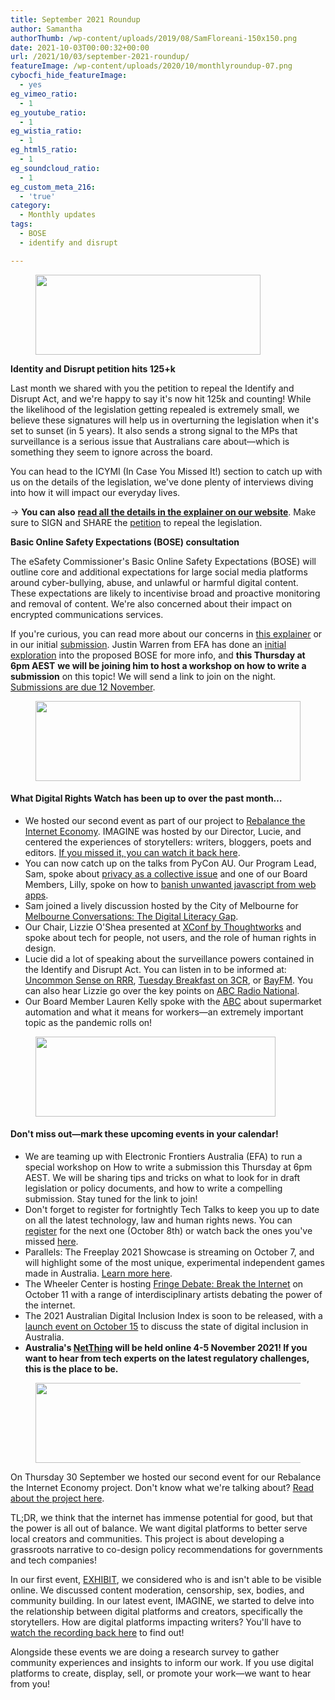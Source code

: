 ```yaml
---
title: September 2021 Roundup
author: Samantha
authorThumb: /wp-content/uploads/2019/08/SamFloreani-150x150.png
date: 2021-10-03T00:00:32+00:00
url: /2021/10/03/september-2021-roundup/
featureImage: /wp-content/uploads/2020/10/monthlyroundup-07.png
cybocfi_hide_featureImage:
  - yes
eg_vimeo_ratio:
  - 1
eg_youtube_ratio:
  - 1
eg_wistia_ratio:
  - 1
eg_html5_ratio:
  - 1
eg_soundcloud_ratio:
  - 1
eg_custom_meta_216:
  - 'true'
category:
  - Monthly updates
tags:
  - BOSE
  - identify and disrupt

---
```

<div class="wp-block-image">
  <figure class="aligncenter size-large is-resized"><img loading="lazy" decoding="async" src="/wp-content/uploads/2020/10/Email_headers_highres-04-1024x366.png" alt="" class="wp-image-7295" width="360" height="128" srcset="/wp-content/uploads/2020/10/Email_headers_highres-04-1024x366.png 1024w, /wp-content/uploads/2020/10/Email_headers_highres-04-300x107.png 300w, /wp-content/uploads/2020/10/Email_headers_highres-04-768x275.png 768w, /wp-content/uploads/2020/10/Email_headers_highres-04.png 1168w" sizes="(max-width: 360px) 100vw, 360px" /></figure>
</div>

**Identity and Disrupt petition hits 125+k**

Last month we shared with you the petition to repeal the Identify and Disrupt Act, and we're happy to say it's now hit 125k and counting! While the likelihood of the legislation getting repealed is extremely small, we believe these signatures will help us in overturning the legislation when it's set to sunset (in 5 years). It also sends a strong signal to the MPs that surveillance is a serious issue that Australians care about—which is something they seem to ignore across the board.

You can head to the ICYMI (In Case You Missed It!) section to catch up with us on the details of the legislation, we've done plenty of interviews diving into how it will impact our everyday lives.

→ **You can also** [**read all the details in the explainer on our website**][1]. Make sure to SIGN and SHARE the [petition][2] to repeal the legislation.

**Basic Online Safety Expectations (BOSE) consultation**

The eSafety Commissioner's Basic Online Safety Expectations (BOSE) will outline core and additional expectations for large social media platforms around cyber-bullying, abuse, and unlawful or harmful digital content. These expectations are likely to incentivise broad and proactive monitoring and removal of content. We're also concerned about their impact on encrypted communications services.

If you're curious, you can read more about our concerns in [this explainer][3] or in our initial [submission][4]. Justin Warren from EFA has done an [initial exploration][5] into the proposed BOSE for more info, and **this Thursday at 6pm AEST** **we will be joining him to host a workshop on how to write a submission** on this topic! We will send a link to join on the night. [Submissions are due 12 November][6].

<div class="wp-block-image">
  <figure class="aligncenter size-large is-resized"><img loading="lazy" decoding="async" src="/wp-content/uploads/2020/10/Email_headers_highres-01-1024x310.png" alt="" class="wp-image-7296" width="424" height="128" srcset="/wp-content/uploads/2020/10/Email_headers_highres-01-1024x310.png 1024w, /wp-content/uploads/2020/10/Email_headers_highres-01-300x91.png 300w, /wp-content/uploads/2020/10/Email_headers_highres-01-768x233.png 768w, /wp-content/uploads/2020/10/Email_headers_highres-01.png 1376w" sizes="(max-width: 424px) 100vw, 424px" /></figure>
</div>

#### **What Digital Rights Watch has been up to over the past month&#8230;**

  * We hosted our second event as part of our project to [Rebalance the Internet Economy][7]. IMAGINE was hosted by our Director, Lucie, and centered the experiences of storytellers: writers, bloggers, poets and editors. [If you missed it, you can watch it back here][8].
  * You can now catch up on the talks from PyCon AU. Our Program Lead, Sam, spoke about [privacy as a collective issue][9] and one of our Board Members, Lilly, spoke on how to [banish unwanted javascript from web apps][10].
  * Sam joined a lively discussion hosted by the City of Melbourne for [Melbourne Conversations: The Digital Literacy Gap][11].
  * Our Chair, Lizzie O'Shea presented at [XConf by Thoughtworks][12] and spoke about tech for people, not users, and the role of human rights in design.
  * Lucie did a lot of speaking about the surveillance powers contained in the Identify and Disrupt Act. You can listen in to be informed at: [Uncommon Sense on RRR][13], [Tuesday Breakfast on 3CR][14], or [BayFM][15]. You can also hear Lizzie go over the key points on [ABC Radio National][16].
  * Our Board Member Lauren Kelly spoke with the [ABC][17] about supermarket automation and what it means for workers—an extremely important topic as the pandemic rolls on!

<div class="wp-block-image">
  <figure class="aligncenter size-large is-resized"><img loading="lazy" decoding="async" src="/wp-content/uploads/2020/09/Email_headers_highres-06-1024x342.png" alt="" class="wp-image-7275" width="384" height="128" srcset="/wp-content/uploads/2020/09/Email_headers_highres-06-1024x342.png 1024w, /wp-content/uploads/2020/09/Email_headers_highres-06-300x100.png 300w, /wp-content/uploads/2020/09/Email_headers_highres-06-768x257.png 768w, /wp-content/uploads/2020/09/Email_headers_highres-06.png 1250w" sizes="(max-width: 384px) 100vw, 384px" /></figure>
</div>

#### **Don't miss out—mark these upcoming events in your calendar!**

  * We are teaming up with Electronic Frontiers Australia (EFA) to run a special workshop on How to write a submission this Thursday at 6pm AEST. We will be sharing tips and tricks on what to look for in draft legislation or policy documents, and how to write a compelling submission. Stay tuned for the link to join!
  * Don't forget to register for fortnightly Tech Talks to keep you up to date on all the latest technology, law and human rights news. You can [register][18] for the next one (October 8th) or watch back the ones you've missed [here][19].
  * Parallels: The Freeplay 2021 Showcase is streaming on October 7, and will highlight some of the most unique, experimental independent games made in Australia. [Learn more here][20].
  * The Wheeler Center is hosting [Fringe Debate: Break the Internet][21] on October 11 with a range of interdisciplinary artists debating the power of the internet.
  * The 2021 Australian Digital Inclusion Index is soon to be released, with a [launch event on October 15][22] to discuss the state of digital inclusion in Australia.
  * **Australia's [NetThing][23] will be held online 4-5 November 2021! If you want to hear from tech experts on the latest regulatory challenges, this is the place to be.**

<div class="wp-block-image">
  <figure class="aligncenter size-large is-resized"><img loading="lazy" decoding="async" src="/wp-content/uploads/2020/09/Email_headers_highres-03-1024x171.png" alt="" class="wp-image-7272" width="758" height="128" srcset="/wp-content/uploads/2020/09/Email_headers_highres-03-1024x171.png 1024w, /wp-content/uploads/2020/09/Email_headers_highres-03-300x50.png 300w, /wp-content/uploads/2020/09/Email_headers_highres-03-2048x342.png 2048w" sizes="(max-width: 758px) 100vw, 758px" /></figure>
</div>

On Thursday 30 September we hosted our second event for our Rebalance the Internet Economy project. Don't know what we're talking about? [Read about the project here][24].

TL;DR, we think that the internet has immense potential for good, but that the power is all out of balance. We want digital platforms to better serve local creators and communities. This project is about developing a grassroots narrative to co-design policy recommendations for governments and tech companies!

In our first event, [EXHIBIT][25], we considered who is and isn't able to be visible online. We discussed content moderation, censorship, sex, bodies, and community building. In our latest event, IMAGINE, we started to delve into the relationship between digital platforms and creators, specifically the storytellers. How are digital platforms impacting writers? You'll have to [watch the recording back here][26] to find out!

Alongside these events we are doing a research survey to gather community experiences and insights to inform our work. If you use digital platforms to create, display, sell, or promote your work—we want to hear from you!

 [1]: https://u1584542.ct.sendgrid.net/ss/c/CMxF4nARlf6wAFa1PSfv0mmZ9RIuK0LyVv5J0Wo3jtI5ZEh3mY6GTWM-pZE8svpZIeHBrLnvIkk0Qk0Z2cbBMhovIMrOnAa9nR1e6b7N0wSDWibpAeMmUsRfFC_btkaERaVfa3V9WanEWt3T55YxOi1VLuQlAJAeZMVkcXj_a84SbIWnTJJI02Sz1TwhqzL231gHe89sUyCqK-yLDzSmmXg-CsV978XnOVxglUQyBseT17q13BV1qTDZWKpXekxoiyl51MgCRD1WJ19X41yzt1wY-HeEFeleqgrTmD4MkzDgVtVshz0b1T70oXv9HPupmhK1AvqypgUUgN6T9UW8lecPPnOeWoHUCE9ahSVACYcwvvGPiKAti5zhNsmX6l1J3mBaMriYHyCIG58Fn-NA9g/3fw/68Ot9N5sS82dgwGI45C1mQ/h0/js2XoHKT6Y-3cygq7MPSYoaFM2PnKkWeatoFQENkBLY
 [2]: https://u1584542.ct.sendgrid.net/ss/c/tTBUZwcBH_2q13Ow12s-jZ2h-gZo4dt2A0iVNlolBRzg0RCeDkaPbBIRLKDfNSxLIso-8YH-0KYvgW8t2xykNKnfhlOGcxCQ8cumpHd8xKo50B5xyPum-AKZqsbOpgd-jpH7AHZ7Tujj-i3e-4H5v581kT3BxAE3W2xrt3Yw0GTFRdEdB4rhy0_nc5bUHOX34F9E82gEwQsFOpcZjbgoEPCxjjhfxqVS34wemM0kSHfyhoq4mEtiiPka3D4jLNEB1JKESymBajwEMhoWVXWhA8vByxKVbsBV8U8Q-oX2gby289RI0sq2CHd-qBBOcxIkEUd4-fAbNIEW9al9ADhHNyb24f1lL8G6xM6kdU8FizwxbroOULfQdFQ-ruLGoJ55/3fw/68Ot9N5sS82dgwGI45C1mQ/h1/4ZpX_wd13WhrhR5mnulqvrMlaBLWoGrlxUdDa-J-tow
 [3]: https://u1584542.ct.sendgrid.net/ss/c/CMxF4nARlf6wAFa1PSfv0mmZ9RIuK0LyVv5J0Wo3jtLPXabnO7pZHM0rPPHVmfVok7BjJVqjFsnj57h8bo8V_K7viZDIjZvEVHlSuRwg82_yhD9BIPFoxXw9VJcoPnKTyFeyvsVYqtxAfzJT8rBG0CMSvE0bLdFGO3gbloTQiBZ5xs-f2gkXpPPIMJ6R5wJhR3axjhI0tGAd71jHrNZkvyPAsy0ub-vKHZhv8q7HdnZXtdIzEaI2Lv52KSJXGb8k5pkHFv9MjdLpxqwPZL5Co6X9bG7kmpEhmjQyxElOQlTw-KTvsILd3eKnBapge_w05xdb6MLwoLn_8zwyLaqRdZ4jMoSnAo6OePVM12Zlb-Rl-yGqPm2vzkMbcjcgf0SA/3fw/68Ot9N5sS82dgwGI45C1mQ/h2/YcnnoYiDoUlx1tgFPV02rI0PufnNdjDRvOa8ZzOFiw4
 [4]: https://u1584542.ct.sendgrid.net/ss/c/CMxF4nARlf6wAFa1PSfv0mmZ9RIuK0LyVv5J0Wo3jtLPXabnO7pZHM0rPPHVmfVo8jokC5nFEEUacXPWEAWPrWQgsCtuttyKUrv5gP402ywSzBCR9_zEOyGPjUz56cxizTRIMq4gD6NRDHRpvSZoh2OA5YX0iWqkBQVaGkwke7GXRXmPu8XXOan974lC_zdIMabCLaWW39Q7y-rwzzk1bg3Z40CcwCFeyYJsKa5X1sxorNg_cC7HcWrgrbhxgCNZiyeEC-8HbrqegkQsFlHipMZeLnvxPkKCg-iRs5SLaULKBhWwLqIX9vY9nZxM8kffGXgvf22OxXQyY-QhHQP3IWexiWaCGIFETc8QH0eG7_1ZPIKLhR5NaF2K6r-ENA-j/3fw/68Ot9N5sS82dgwGI45C1mQ/h3/YZZe3RQO8305hRyhvtjOE_uTjGOBA_Pb64tP2aGpg04
 [5]: https://u1584542.ct.sendgrid.net/ss/c/atcYNHk4Eh2YdGnwBh-YDH6PdBFlzhhP0zp0lyf7OcIoi53S4UtezRH3WV6SVzmIkI6fTUlncfjc35GCqZPt2-HtHVxGK_m0eF3oELdgM4S8basKHVwtGwYmKdQUx-ZuYdOWmTAkc9Vg3FaQmq-fW_Oxm5zUCF4XQ9xqcw0IAB1_s-VNTvIlBJbOsh2mLhwGs-vlKvRn4Ya8FMPnenI30yfBVRDqOTrdgwcftHWXNIqIFiO6-zfoNR00v-mkM-r9d0eh8OTDJKSUK1qV6ElfGxWuJW1oQ3Cbfbr-YjUH1RDcKtTRyEhSpVwswdIDiSeY/3fw/68Ot9N5sS82dgwGI45C1mQ/h4/x28cXwtVYVaB-G-HbdF4gE-fc8BmGtWWAsMwqS9XlZ0
 [6]: https://u1584542.ct.sendgrid.net/ss/c/atcYNHk4Eh2YdGnwBh-YDHHVhY_WYZr0unFUrior1hawU3DWNe7nLIodD10jnwzA0PV_jqxIxx33PfqNumXA9i7DirCHNiBV9ihESTd5IizGidNbYawHFknhgc7Sel4FexUyIR9pEa0I5AzWdtvtaAScDog5rnKVULBoejtYTootz6eWKj6Ld0pLppZwNg3wpB5eCIaxH5idjctKmaaBeL9omB6Pg1JgsE2xVobPhU06qMp3PYy7QlCnyEpl6COyV7ACQlmYtzpQGi7wpLUOONTNCTZy9havOFHlE020LeAH-dUuqorbpXhWA9-mGWlniejatLFOM05PZWwHwo-cDygzniwylSwzbpcFIh-2gSYMQXPHz7fU13EPoHbj4sXIbgtNakytiaIDi7jeLAnlbM62zasUNU8RAneAxOQ_Eht91SFwONxukQYXC8t_hz5Rl5BIKYkK8rEzEueOXOOuow/3fw/68Ot9N5sS82dgwGI45C1mQ/h5/HTuuaXiGy9lZpa02vE3TF7t9YHBLgrAG1YmRNIFgkjE
 [7]: https://u1584542.ct.sendgrid.net/ss/c/CMxF4nARlf6wAFa1PSfv0mmZ9RIuK0LyVv5J0Wo3jtLpq9NXpU4Up6Pdd5bDYjWyGIbJGB9pfjiguLhdejrgs8iMgwSY4SQEhENanyeTXf_d5eBUnOJbrcbC5IvY3JaaSj1_-o6BSTjbSqVLj-CMF_Sik1HG3tnNN_ODHgCodMOmmIpJkbuZHiNytdXHElgnL3U8u5WJFLXkinqZT3F_hmIuWfWrmfIQ6r-Ag0nWM3zqy8Fi9bQLqzGrVDndjgzGmGgoEIpLBmyh0SBbYCbPORtg_mghZdudDU4HNnollgOxsTl7tbJy_OCvpxIExbheP80vU7THudY1h0RtXZkUsw/3fw/68Ot9N5sS82dgwGI45C1mQ/h6/BKlfKZ8xqXzaYGdD31ghvNg4nTsOOTRLbB25jmAraPE
 [8]: https://u1584542.ct.sendgrid.net/ss/c/4grRNGhJR1QUZSykB5vV4Ue5ZwEPVEKdIcOsXcCs-JcNEJF1QJBIMXEd5v9EY-6ybEMOZwnqZUdgEabOiENWx32oiZp6HxgPpXKjjeyLn07Hv9FA-9yReEnpLliWqoYj-PjBXUZ_b_zI59YlR1p2p0IKwiXilB3vANgDq2ZTLv7M5eH7OQKr3aUlHyaTIdg7zia_pXe_LKBOkd06D-T3-AiC06AQldqIaufroIxqo_xOhmfzVM9nsd3PkaQVs3t_S5YIDpUTdUom8ZsC-aMF5ELn2QMV1pjkcmZiX-bP48oVYLtpT3ARQAujhl7N2yAm1x7eYJSl1Y6O9lrPSwxE_g/3fw/68Ot9N5sS82dgwGI45C1mQ/h7/JGCYlwYkVMy00-i2cy5UxVRs-fwB-18BQzGORGuhztI
 [9]: https://u1584542.ct.sendgrid.net/ss/c/atcYNHk4Eh2YdGnwBh-YDOJPR4Z5lDybbWIPhQSOR8GNVHrPx6c1KEFELCrZfrhV-uiHBCi5disS6BaMv9dh3u6FIJeOyr52pCm7Nz6dsaTWGDEYgDgpq5kK35RSeR6_0upNlY_58Za_EF-5QqjXyiEMMACz6ojXXQhk1GepbmyIFYC5YmRfdh1hrnIAgkN2UvB0l-ZYaBvHImF2_nauK7s6-ryTBzz2oKp-uuSBmsu9HXYoDX-ToN3RDp_3OAueFUgPgvEFAVBY7kFnU-DNJY69o19WpCeyT3fRY7y1GdLuyO3GuemXiTNYGyFir46AG7BB_Mw5EmCFO1qm8TQhM2YCRt5dkWWsddPXIVAnu9l2k2wpnyQU_tlb6G8SKbJTgdJnzFYATNDzObrVqWOA9w/3fw/68Ot9N5sS82dgwGI45C1mQ/h8/95x85F8hQBTo5C5fA4iRfNgdv_hoAY7zHRZEqfs0xG0
 [10]: https://u1584542.ct.sendgrid.net/ss/c/atcYNHk4Eh2YdGnwBh-YDOJPR4Z5lDybbWIPhQSOR8EUDjRo9f9h9ULnlveT8OFeYBlUG8ZjVdLdimTVJTFzqLougzmm7kszgqGFpbTpG77XjWB7Y5LgE4rVA1qKKJhSbslLmxOBh284LKDRZXXOm_x5kShgVoIv5IANnJHxJn5cVXypKpm0ejIG8sNwNaezQG6bDVogrHynT7Vu1ZRdLNsGb90rvWhEl0Rc_ejfi7xQxzaeMzy6jH1v_-upRxDcDHUTrxhGAd_cbG-qqAUndkwJtqPLZ9Urj7P3YvDLimVGa68jlHmKyoP3op19JJNW-Fd7un3peeqdId_-bDtLEGNxXEHoDa1R5QeX3UoU2JKDVHdRE2tjcNnwzEkLr2hbdHiRgmg1hpdMLH8gD5P8Gw/3fw/68Ot9N5sS82dgwGI45C1mQ/h9/d72cqIAetaNHQOWuVBS_yjE6CHoNg4oRGfxMFx7gDLI
 [11]: https://u1584542.ct.sendgrid.net/ss/c/atcYNHk4Eh2YdGnwBh-YDOJPR4Z5lDybbWIPhQSOR8HGMhXmQPfAqVYFHF6iqfetanWmD6g_eQI-wvqNrnETEwC-BCyi1gjqugxX-TQV4khxqjCXk4rcEx2KOTcqR5Eewus-H_BlZwSycDjEyuFfVCb1byEb5BH0XJx9ReXCWrkeQNmqWqnzELZUuhZJQUL-9MGbHyWKuz4Lg-x5b_aU9sL8jaIdkwq_eB2hTcVvm_7N9ENo981bRmal201h5SPF3nZOixAogwBl8fbcyHGwvVYHPWGYWK7xzNNH-WO_vdzmz3g28nFNcIUItgVtmKqQbjKUGI1G14QH2kTYyzZe_w/3fw/68Ot9N5sS82dgwGI45C1mQ/h10/tRSbq_T56L6NmBvhjDsdzC8_tbZWwGztdEHiJD81tZ0
 [12]: https://u1584542.ct.sendgrid.net/ss/c/atcYNHk4Eh2YdGnwBh-YDD2NF2omKSbil6IGCyblSLsjWsp0ESqIm9QcTswdTiPbmBYvXB-MwQ0zJOIJu0AM8jX8Z1WALLZnsr-oWi9ziXfyyJsVTEPBAPY97nUWI_4BulIVwEiQkx3KQzoA_DNE4fUcV5TCCyI9akmT5eRVJSrd_IUWfQsa2EYCNC_kt1T1k3BzD8b-axOUuDLszVMydJq6wf_7vBvuWUZOo0C8EJafUSuFlfZNlqpqq68n8jexuj8IzXTBZ3n7q3S-Xxx8IhhZNNhpZREi05T9X35rRzQZeveU-DUuEzAodh4fBQth2YBvbo2OLmMh3GJoSflXUA/3fw/68Ot9N5sS82dgwGI45C1mQ/h11/tbC73zCY6jyRvd-I_mx9jCd3QqsgkhPjQ1Ft2DI8LNU
 [13]: https://u1584542.ct.sendgrid.net/ss/c/atcYNHk4Eh2YdGnwBh-YDGRoAs2WH3kvIwlC-9ha3D7CrAsjqg7Ri4DQrSkhrpMoYqikPothqoWcTZnX5vcae3HEdxGdHUklT6avwwr5DIVbMGIYmkdzNRnPUQ0OWrsK3Aw9RvEwpAWTDkwxeSGhXepnC9F2LGkwzLOWH8h-QDbNgbg_WrJghXuPAPlWigS4OpdsEiM0MrWvEuUGlrGgNn9VajBHFKb20H1ibF4xzKbIJC5vPPEk5d-GpCwNE56-uKtk8VFdhFqEqGvsddYkqc0p0ERxUFIXhHPK68MIoZ7prqa8QAdbdHBp5u9rQ6O0Hh3kleqAsp8Zuq6jtfLJzLd5Cx9YIR_yCsyEou_GKwpkf5lI1k49N446rlnbS2lx5O3T1CnofYz0f23AXlMLakNYK8k0y9s6NCKSimBn01g/3fw/68Ot9N5sS82dgwGI45C1mQ/h12/_OCOjypXAyOQoAO4eCmwAaDV1wl3ouwXzaDIymZya2U
 [14]: https://u1584542.ct.sendgrid.net/ss/c/atcYNHk4Eh2YdGnwBh-YDHkc_CdiYt_ghscGkDL17KK1ptCPxIxzmzzfXN7jjrXBSRJo7FoU0ILjeLhK6Pz36yo5TayvBBC7eiWu1s20qA002JOKpXZEGc1n8uTmR7jSWSFHTLQC3orNMd7SSsJRFB7jmylIWrxwK4ykNAORmnFDCrBXKXnURC-cT0Ou2mC4o9tr3FeyHxLbpvVTHDj1mV-r7_QudrZ2wv1GtQR1Zh8cw3L8oTbAizEt6Zf3dcdNME8LaCOhopky-Dn504VHJneFoOvlJEsKWk6j3v9Qomo2lOAcYg5X9vyMbIrw8-lpUJduVKJxvbC5l4eK5ywvh-XfKd1xGhjf5hzW8jwh0oyn4WZQFQsG9kZXiew9NstNzg37OYS48S56UgZ8FF-ryeoiaFanI0Bgq4gHUy-2mZfxCxa2nKQ1GewbCku33DbO/3fw/68Ot9N5sS82dgwGI45C1mQ/h13/TmzHjJcTD9J3ts6QaeGFpRi9pvU4gSMwljo1j31HtSM
 [15]: https://u1584542.ct.sendgrid.net/ss/c/Mqag7sW8TIW-nixyBdulQgAp2nHOCWYwS7sUGGWf9XjgtwAOGOUdGJj3gjsqUPA5nznzbIv9IUrgMfuwpKewgzLOVqahK8JenEJWEFoykQIE_NqQA7I7x-aCdS4DYqAn6ucDt7MlZtYGk55QomZmP9PidaJkv378hklTUKMxLiZTCX4Qm4p1Bp9GnQQw2f97WBRRHudzGHGI1nOZH50x-85f-hlOyJPzz8CSzEp1TFpAmYA1OrQPL3TZpQFZGnmvi37i9grb8YCpQYSfDep-AYnkhBGUPEYsRpYYVNqwl6tMK3CqR2lRgBnYTfG2ljfSOPaZ6AKcKTKLAG7XLcoEfJ250JoCyU4OCB6kUOrAM-7AzAynvZ3URppKhxgA5rp0Nxx5GkQhe1SkHd2I_qRyhg4iiXdXXKnuiGrF23fZfWE/3fw/68Ot9N5sS82dgwGI45C1mQ/h14/ls8TgcSrXEj8UZHv30ebIjEj5CkbsuHFh19pSsNNTdE
 [16]: https://u1584542.ct.sendgrid.net/ss/c/atcYNHk4Eh2YdGnwBh-YDLPbb2jFRHqancbJLyQGqU2IBLmt3DsH4sSlbTJiKVDUFb7wyHFW84Jj7Z-cidWteuggY6apulikHSzhSwTWWTOp-B5BMGv2tulBKvpljx7CuqIZhQwvBZCxjQKMKnncZ3PlLmU4-_YzzagM9eq3zjrXth_Xm6Nu2mw-lRvcCStqs2bxZKtWbx3phSglMNbBsomjFzSh7iPWA1XfEUGWepFhEUQFl1J94QwsqgZZ1KJDRtJQgKtynlnTrRcl_9I8ZjDBSDtehtpttmQuTpBrI2K13tazS5NPc3AQZ-WOpXu5mtnsMXExHhdxk1RpFyTYJ3TwWPUYqWFsF6Hvqk-zENS98WvNIv1v5ymt3KN98ogzORWHGqIZwizHsFMO06oL9Yk_FHI7yFaQ1Sh-HQ3Wga6BnTixe-P8haypL_tVYCx0_d8hSKD9rQnipbsuYnJ0wA/3fw/68Ot9N5sS82dgwGI45C1mQ/h15/Md65RBNgVMMdbMuoQKfybhYP7bmCt37357fBnuSlIjc
 [17]: https://u1584542.ct.sendgrid.net/ss/c/wehEm_vu1NBVXOKYSqOxTEzK9_VzT7xCtH-GNYpHRDQs_Z5AEnnYFuK4w121NVUb96M_lpLpNS7DHi5nhot_6XTLpS1NEG_u5WRzm3f3RIs3_MmYKZJBbHDN3FTwZjm2eG5KKyDfWBb9FKrqPfajo0wOxizR-Ug93CP25NgcGZG8bGcpQo5171mmrvSIhMAkT0bLMUIQELJQQIuFsSrqxv3cwSzC32RaubPxavnswX087LNlrOPIma08Qx2L8hlb3OR-_yzx4zybQ5KfZvn9ebe2KzXaff4gkwLn8g3Y-H-5j9w0XVIi3POX7STuWafoA25jtKwmSmK-9hLqLn-832yqGTn5EdWjYaSz2pOEPA_jM6D4sterD4Z4aEO-yadsjryl7rQwcoTKh5y8w8gtcA/3fw/68Ot9N5sS82dgwGI45C1mQ/h16/yE1fkN0_dZUfKD8rGG-loewNX5f0r-5uZl_V82xdtx0
 [18]: https://u1584542.ct.sendgrid.net/ss/c/atcYNHk4Eh2YdGnwBh-YDGPAHpOHpqATgY5qrC-ZkjbHmRFyvB60vx1jk9VZdEGKjQ8CCpCWsYRAMkb2NiO5NIQbjOJfGlVTR9WetdUaxOVaOhCUQ29lA_mQwxZME6Q0AF_L6HuExWS6at6aU1cpvEeVa49yYPGCDZLx_XV45EVGg1sxHCmqlzCUpneG6HOpIZ9vPXVmC6AAYChs8UQMz91GdjyEOYxOjKVmF9fP-j1Rhsbfu9ZO9Q0TQAAeZur1al5c4dux83LzSOLbDmcoKhibZDCKpua6ryp-rQby-OpC5g8UepRHLYft-_k6B6FX9lbJrswuFUANwbnQj8BXG0VlHjUZY_nfLSJHKbl5zQERhA-cYakTMncFncugTKQc/3fw/68Ot9N5sS82dgwGI45C1mQ/h17/4qnLjw1_ImFIqAo4dcw9oWHGPDe53L_UQItYopj_5Uc
 [19]: https://u1584542.ct.sendgrid.net/ss/c/atcYNHk4Eh2YdGnwBh-YDGPAHpOHpqATgY5qrC-ZkjbHmRFyvB60vx1jk9VZdEGK4N68n6JfgdaVtqvcaluRu4CgY-aRTjkdiK2NXLyaTfVF1SKUe9-R0P9GMfOEN_ri7GBf5sHPeXrdoMjn_XtcgKUTZeKg5ijs-7xh-2zwDQ04BNKQUpVHXW9tK-lRi7fO1pXWnBs9vgA4yLhbIADC6uzy7YCzHZHQY35KEfObg5pKo9DTrUolQudr2SZU6wiMEeXy066lvYb6DdeBZjEBKlTdgLt9Lhxjh-qxEt8-oI_If9r3kRFUZy0TfGw0C48Un8COznaDaaJJyP9WBSIjlngdCwCVio68Hl0UfR9Fz2g/3fw/68Ot9N5sS82dgwGI45C1mQ/h18/rc3Bz08TOX7BGSVehsKjBzEXkVabBYkCx9lIFEm6E4o
 [20]: https://u1584542.ct.sendgrid.net/ss/c/atcYNHk4Eh2YdGnwBh-YDLMFbGbJ7LYmMIg65hVJa8kxAjtvm-MymMOayu1wyohH6XG53JXDLkWPNyG1GuyD_enAjLZn3IM-hJFZNlkrMoxUBodJ9c3RWFwxKDV9fvuoAEyXjtm6N65qm0lam8ZXfz7W_j2FBmyK3JCYwAPUi3aVzSOpUP6NBmxjpsVNMdzIyFHrEFHo5gN6Qt7Wuvz7QPEOdjRteKbqM4DouRAyMckDYpOtAharnjsga-wpjJ8qaH504DLu7enDrSeMIwAGSSVePUjqve3yy7FFeFM1NZ6ohskzLkYmW6lr7_NRcMi2/3fw/68Ot9N5sS82dgwGI45C1mQ/h19/HBqkMgplswUYiAiNXTxBA5Rb6bIZp8C5pO75xEKRZzw
 [21]: https://u1584542.ct.sendgrid.net/ss/c/atcYNHk4Eh2YdGnwBh-YDKHlpVZV012pUXG38JNGRgMUqBIaSKPx2sBMcv-pi7WyH6Yy8nVWqRsY7a_qxnHNt7FN6Z0b870SYyXcOVVCkkhKZRPVatfpCqLfNjK06JB_fvfQvUOH4Mc3MCD910gDc94vFRap57XI2i9DI_lFo71-xi7xPPsI48PK_fq1CIgFgf0y8vlT4nvQSpJzf07b5q39yFOJa53zZPR60NmcIMOPJFzGiftyiavsC3sI9JeeZcrg-fdEMYQCCM5E60iiZvA4C8gAQMz4f4rqO2Cv80rBIVuKacloylflTupWK0RXIv6NyOoEmnYoDullEYKokaSUwLDCje1GgJ1YWnL4_Y_4C9Cunooj2tn-yNtZIZiS/3fw/68Ot9N5sS82dgwGI45C1mQ/h20/J5bMT-fwR3BCzRvwnq78OSL9m8pRdqUc6DKSmE2w2R8
 [22]: https://u1584542.ct.sendgrid.net/ss/c/XlxiKm-amnZREMhISCI1HUz03DMP6hTELe135NFVc-Nzo2rNnQJF5YgWN__0NnvNEmr12VxsYciW-OsKhKiv1OvfmOMdIX0jRYn6AcCh9XuT0s7cAPZVabRSX4v_0sl9XtVWyl1BYZlDCsjS8fBIHrcLkahlbxkMTbXrePh2c3W_2PE5efBPXikcGVRfveJzeG_JUaGYFK-ZG9FZX8cB-Oyw0lyFxS6YShi735T5a3ULCKKAFiIPxZqzjga74xcmI72m5XZzuL8rcCBt1BT_LT5GuaQdJP264SL0mYBy70rqlXW_j3gIMgX1-Kip0-vFZP4U67BBg1reX4mG8STNZ869PFw7uNgtw0YJ9KpWkHIB_CuFjEUjJaL5PTl1A8HU/3fw/68Ot9N5sS82dgwGI45C1mQ/h21/X2ygfG6HCGOgrSVzFarT_sMgg7AbNdFdY12UHk_XoME
 [23]: https://u1584542.ct.sendgrid.net/ss/c/c511-KAjM3jU_4OIFtitba_2OTs8Wi8ja2SuZgP4en1MXE6k2luj6TSnkqCRijltB7KcQPjbbA1tvMTnpsad23tXAuBxCIaAtwJqulYEYdhITrdx140hYdvn0j9C_0J3K4HVaG0zSdZO3KlFIpwAaMeMhgHU6hyPwG5VLiZ1UBlBKo5-0poh6MYa3kqwHY3Hf34jQ9Ubtmbihe76-AHZUgu_Qnrga1NEExYUk1j9-k9m_q3sgwsoE4ae-xk2G_kByDuOu01BNCMJ9CwwAc1gcNZT46l33xZsb6hpnsvSffE2mzTOhFmPfsFhc8EKOIlN/3fw/68Ot9N5sS82dgwGI45C1mQ/h22/MyUT7p-22bXwc-k7zGFyjqZnfGVnIlZlz3sIuzQVscM
 [24]: https://u1584542.ct.sendgrid.net/ss/c/CMxF4nARlf6wAFa1PSfv0mmZ9RIuK0LyVv5J0Wo3jtLpq9NXpU4Up6Pdd5bDYjWyGIbJGB9pfjiguLhdejrgs3CySsO_FvknVf7RnU2ZvVf-JduWX6fSjV4VZplFZhoKKHw8ryh3Hwg6IXC6HYCa0nt8XAjPdcz4oGNyw1LQ_dvA2GPyfZk_co4ku1uajeNzvOpwmHfu2MyApKG_DQ1oUJVta3kW5i4ghzmOW2Ls6umpvKh9Ja8o6lgSm4uRC2qw_3izFb979tTeDxRUz6olfhKnuMAnmQrJNeoDv-47P-sFmGsO231GLwVFZoeuq2S4cuq7qtBkU1AJFPLTfe91dA/3fw/68Ot9N5sS82dgwGI45C1mQ/h23/E10trjPllH37DWT-iUPHMMUXaoykpiIEXtVgsyV4BMw
 [25]: https://u1584542.ct.sendgrid.net/ss/c/CMxF4nARlf6wAFa1PSfv0mmZ9RIuK0LyVv5J0Wo3jtLg-HrXGeKzsRQ8MQlevRbDiuzqgkGQ2KfHocw730IE9t37hYXuJ_zU_zjKlm7KcwJtlAuXygLZbt73veLILFCe5RlTp7F-BNdYIOGtL_oeiF2sYHacCbpIiHfnWRpMvCD9urq8p-6dia3wDO0pwUKoziPNVB75Td0adV-MkQxv4gYacj_UURjXF5lafapogs1D-gVr2_2jXbpVdHpy9YBQN33T8_kRfpE6LjyXX3xIRFyIJUPWPVdlRSnxGYnTmGJdPSXj0w9Sr1nZvDe6ugktt6eBrtX55PyhEs2sNdc_cJy1CpGXf8FSeylXo9AfZUY/3fw/68Ot9N5sS82dgwGI45C1mQ/h24/lOsMixm8808RQtqD0rRa92j7wo9-LvhIRzmUOba26sg
 [26]: https://u1584542.ct.sendgrid.net/ss/c/CMxF4nARlf6wAFa1PSfv0mmZ9RIuK0LyVv5J0Wo3jtI5ZEh3mY6GTWM-pZE8svpZhElJjsOaFZdOMIrT61z1qWdqQPTvlsUbRgGi_SQI2cCOwouYOMVTDAetEgdMrLZRubOjSdKRiFIsSqtek-ziFNG_JDIDwSpbKSLCvUOHEgkq2IegbpqkIYqA24oaZyuatLRAOljV7EVXiZDGHb9lVx5uGsw5UYrmMSlRSPO_fZFTqrUY3FmsCOG8oz_ifvbL3A-9dCuGfic7_nvPV2vdPxe2jF0jZyRgXK24ocbuH7B09WKYy_JIwI9PZHIHoooU2aCNtpf70WoS-_WwCkHkMWVhFSEQbKfDYPOaKT9ZyO8/3fw/68Ot9N5sS82dgwGI45C1mQ/h25/967nV3zxi5SajWmj1n7tObnEidLzTtEyN_Q_o_RFc7s
